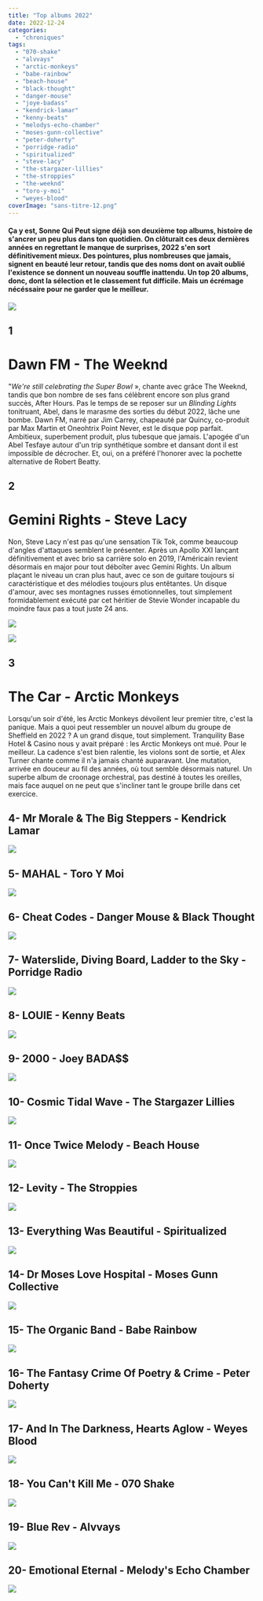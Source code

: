 ```yaml
---
title: "Top albums 2022"
date: 2022-12-24
categories: 
  - "chroniques"
tags: 
  - "070-shake"
  - "alvvays"
  - "arctic-monkeys"
  - "babe-rainbow"
  - "beach-house"
  - "black-thought"
  - "danger-mouse"
  - "joye-badass"
  - "kendrick-lamar"
  - "kenny-beats"
  - "melodys-echo-chamber"
  - "moses-gunn-collective"
  - "peter-doherty"
  - "porridge-radio"
  - "spiritualized"
  - "steve-lacy"
  - "the-stargazer-lillies"
  - "the-stroppies"
  - "the-weeknd"
  - "toro-y-moi"
  - "weyes-blood"
coverImage: "sans-titre-12.png"
---
```


#### Ça y est, Sonne Qui Peut signe déjà son deuxième top albums, histoire de s'ancrer un peu plus dans ton quotidien. On clôturait ces deux dernières années en regrettant le manque de surprises, 2022 s'en sort définitivement mieux. Des pointures, plus nombreuses que jamais, signent en beauté leur retour, tandis que des noms dont on avait oublié l'existence se donnent un nouveau souffle inattendu. Un top 20 albums, donc, dont la sélection et le classement fut difficile. Mais un écrémage nécéssaire pour ne garder que le meilleur.

<!--more-->

![](images/dawn_fm_original_cover.webp)

## **1**

# Dawn FM - The Weeknd

"_We're still celebrating the Super Bowl_ », chante avec grâce The Weeknd, tandis que bon nombre de ses fans célèbrent encore son plus grand succès, After Hours. Pas le temps de se reposer sur un _Blinding Lights_ tonitruant, Abel, dans le marasme des sorties du début 2022, lâche une bombe. Dawn FM, narré par Jim Carrey, chapeauté par Quincy, co-produit par Max Martin et Oneohtrix Point Never, est le disque pop parfait. Ambitieux, superbement produit, plus tubesque que jamais. L'apogée d'un Abel Tesfaye autour d'un trip synthétique sombre et dansant dont il est impossible de décrocher. Et, oui, on a préféré l'honorer avec la pochette alternative de Robert Beatty.

## 2

# Gemini Rights - Steve Lacy

Non, Steve Lacy n'est pas qu'une sensation Tik Tok, comme beaucoup d'angles d'attaques semblent le présenter. Après un Apollo XXI lançant définitivement et avec brio sa carrière solo en 2019, l'Américain revient désormais en major pour tout déboîter avec Gemini Rights. Un album plaçant le niveau un cran plus haut, avec ce son de guitare toujours si caractéristique et des mélodies toujours plus entêtantes. Un disque d'amour, avec ses montagnes russes émotionnelles, tout simplement formidablement exécuté par cet héritier de Stevie Wonder incapable du moindre faux pas a tout juste 24 ans.

![](images/gemini-rights-1.jpeg)

![](images/the-car-1024x1024-1.webp)

## 3

# The Car - Arctic Monkeys

Lorsqu'un soir d'été, les Arctic Monkeys dévoilent leur premier titre, c'est la panique. Mais a quoi peut ressembler un nouvel album du groupe de Sheffield en 2022 ? A un grand disque, tout simplement. Tranquility Base Hotel & Casino nous y avait préparé : les Arctic Monkeys ont mué. Pour le meilleur. La cadence s'est bien ralentie, les violons sont de sortie, et Alex Turner chante comme il n'a jamais chanté auparavant. Une mutation, arrivée en douceur au fil des années, où tout semble désormais naturel. Un superbe album de croonage orchestral, pas destiné à toutes les oreilles, mais face auquel on ne peut que s'incliner tant le groupe brille dans cet exercice.

## 4- Mr Morale & The Big Steppers - Kendrick Lamar

![](images/z_01-1.jpeg)

## 5- MAHAL - Toro Y Moi

![](images/a0140446860_10-1.jpeg)

## 6- Cheat Codes - Danger Mouse & Black Thought

![](images/image-3.webp)

## 7- Waterslide, Diving Board, Ladder to the Sky - Porridge Radio

![](images/porridge-radio-waterslide-diving-board-ladder-to-the-sky-credit-dana-margolin.jpeg)

## 8- LOUIE - Kenny Beats

![](images/kenny-beats-louie.webp)

## 9- 2000 - Joey BADA$$

![](images/99307d42072dc6b87122f62161572d98.webp)

## 10- Cosmic Tidal Wave - The Stargazer Lillies

![](images/1200x1200bf-60.jpeg)

## 11- Once Twice Melody - Beach House

![](images/once-twice-melody.jpeg)

## 12- Levity - The Stroppies

![](images/a2844387930_10.jpeg)

## 13- Everything Was Beautiful - Spiritualized

![](images/spiritualized.webp)

## 14- Dr Moses Love Hospital - Moses Gunn Collective

![](images/10032491.jpeg)

## 15- The Organic Band - Babe Rainbow

![](images/babe-rainbow-the-organic-band-lp-cover-front-credit-maclay-heriot-scaled-1.jpeg)

## 16- The Fantasy Crime Of Poetry & Crime - Peter Doherty

![](images/doherty-lo-cover-fantasy-life-hd-1024x1024-1.webp)

## 17- And In The Darkness, Hearts Aglow - Weyes Blood

![](images/weyes-blood-and-in-the-darkness-hearts-aglow-1662907377.jpeg)

## 18- You Can't Kill Me - 070 Shake

![](images/1200x1200bf-60-1.jpeg)

## 19- Blue Rev - Alvvays

![](images/alvvays-blue-rev.webp)

## 20- Emotional Eternal - Melody's Echo Chamber

![](images/f4b32fd61cab079885342eb8afcfdf2e.jpeg)
